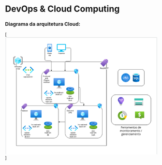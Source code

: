 # DevOps & Cloud Computing


### Diagrama da arquitetura Cloud:
[![](https://raw.githubusercontent.com/xBrokenBrainx/DevOps/main/brokenbrain_reabnext_cloud_diagram.png)]
